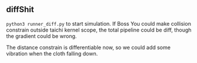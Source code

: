 ## diffShit

`python3 runner_diff.py` to start simulation. If Boss You could make collision constrain outside taichi kernel scope, the total pipeline could be diff, though the gradient could be wrong. 

The distance constrain is differentiable now, so we could add some vibration when the cloth falling down.